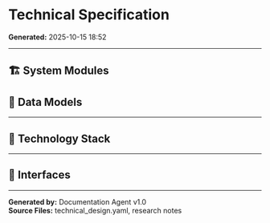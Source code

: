 # Technical Specification

**Generated:** 2025-10-15 18:52  

---

## 🏗️  System Modules

## 💾 Data Models

---

## 🔧 Technology Stack

---

## 🔌 Interfaces

---

**Generated by:** Documentation Agent v1.0  
**Source Files:** technical_design.yaml, research notes  
